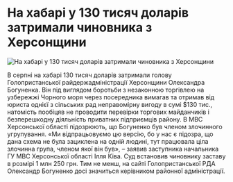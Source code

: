На хабарі у 130 тисяч доларів затримали чиновника з Херсонщини
====

![На хабарі у 130 тисяч доларів затримали чиновника з Херсонщини](http://visti.ks.ua/uploads/posts/2015-08/1438693894_bdyo9cq2bv.jpg)

В серпні на хабарі 130 тисяч доларів затримали голову Голопристанської райдержадміністрації Херсонщини Олександра Богуненка. Він під виглядом боротьби з незаконною торгівлею на узбережжі Чорного моря через посередника вимагав та отримав від юриста однієї з сільських рад неправомірну вигоду в сумі $130 тис., натомість пообіцяв не проводити перевірки торгових майданчиків і безперешкодну діяльність приватних підприємців району. В МВС Херсонської області підозрюють, що Богуненко був членом злочинного угрупування. «Ми відпрацьовуємо цю версію, бо у нас є підозра, що дана схема не була зациклена на одній людині, тут працювала ціла злочинна група, членом якої він був», – заявив заступника начальника ГУ МВС Херсонської області Ілля Ківа. Суд встановив чиновнику заставу в розмірі 1 млн 250 грн. Тим не менш, на сайті Голопристанської РДА Олександр Богуненко досі значиться керівником районної адміністрації.